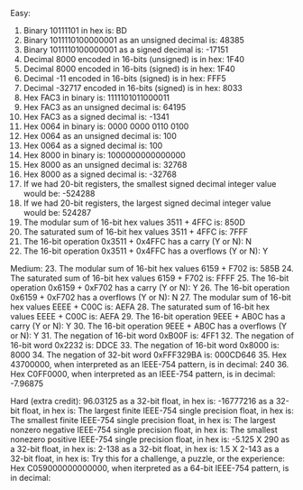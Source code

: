 Easy:
1. Binary 10111101 in hex is:
BD
2. Binary 1011110100000001 as an unsigned decimal is:
48385
3. Binary 1011110100000001 as a signed decimal is:
-17151
4. Decimal 8000 encoded in 16-bits (unsigned) is in hex:
1F40
5. Decimal 8000 encoded in 16-bits (signed) is in hex:
1F40
6. Decimal -11 encoded in 16-bits (signed) is in hex:
FFF5
7. Decimal -32717 encoded in 16-bits (signed) is in hex:
8033
8. Hex FAC3 in binary is:
1111101011000011
9. Hex FAC3 as an unsigned decimal is:
64195
10. Hex FAC3 as a signed decimal is:
-1341
11. Hex 0064 in binary is:
0000 0000 0110 0100
12. Hex 0064 as an unsigned decimal is:
100
13. Hex 0064 as a signed decimal is:
100
14. Hex 8000 in binary is:
1000000000000000
15. Hex 8000 as an unsigned decimal is:
32768
16. Hex 8000 as a signed decimal is:
-32768
17. If we had 20-bit registers, the smallest signed decimal integer value would be:
-524288
18. If we had 20-bit registers, the largest signed decimal integer value would be:
524287
19. The modular sum of 16-bit hex values 3511 + 4FFC is:
850D
20. The saturated sum of 16-bit hex values 3511 + 4FFC is:
7FFF
21. The 16-bit operation 0x3511 + 0x4FFC has a carry (Y or N):
N
22. The 16-bit operation 0x3511 + 0x4FFC has a overflows (Y or N):
Y

Medium:
23. The modular sum of 16-bit hex values 6159 + F702 is:
585B
24. The saturated sum of 16-bit hex values 6159 + F702 is:
FFFF
25. The 16-bit operation 0x6159 + 0xF702 has a carry (Y or N):
Y
26. The 16-bit operation 0x6159 + 0xF702 has a overflows (Y or N):
N
27. The modular sum of 16-bit hex values EEEE + C00C is:
AEFA
28. The saturated sum of 16-bit hex values EEEE + C00C is:
AEFA
29. The 16-bit operation 9EEE + AB0C has a carry (Y or N):
Y
30. The 16-bit operation 9EEE + AB0C has a overflows (Y or N):
Y
31. The negation of 16-bit word 0xB00F is:
4FF1
32. The negation of 16-bit word 0x2232 is:
DDCE
33. The negation of 16-bit word 0x8000 is:
8000
34. The negation of 32-bit word 0xFFF329BA is:
000CD646
35. Hex 43700000, when interpreted as an IEEE-754 pattern, is in decimal:
240
36. Hex C0FF0000, when interpreted as an IEEE-754 pattern, is in decimal:
-7.96875

Hard (extra credit):
96.03125 as a 32-bit float, in hex is:
-16777216 as a 32-bit float, in hex is:
The largest finite IEEE-754 single precision float, in hex is:
The smallest finite IEEE-754 single precision float, in hex is:
The largest nonzero negative IEEE-754 single precision float, in hex is:
The smallest nonezero positive IEEE-754 single precision float, in hex is:
-5.125 X 290 as a 32-bit float, in hex is:
2-138 as a 32-bit float, in hex is:
1.5 X 2-143 as a 32-bit float, in hex is:
Try this for a challenge, a puzzle, or the experience:
Hex C059000000000000, when iterpreted as a 64-bit IEEE-754 pattern, is in decimal: